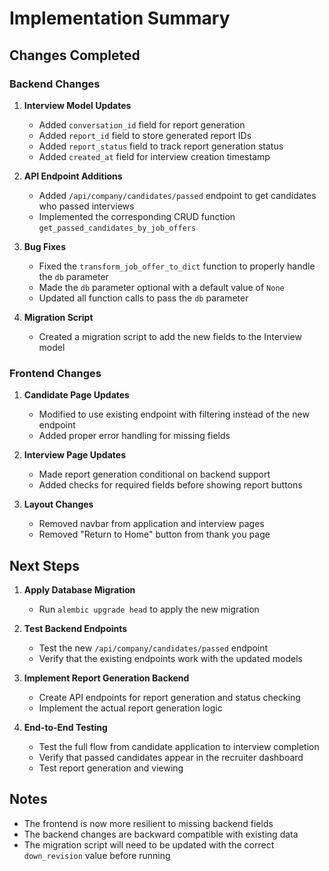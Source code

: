 # Implementation Summary

## Changes Completed

### Backend Changes
1. **Interview Model Updates**
   - Added `conversation_id` field for report generation
   - Added `report_id` field to store generated report IDs
   - Added `report_status` field to track report generation status
   - Added `created_at` field for interview creation timestamp

2. **API Endpoint Additions**
   - Added `/api/company/candidates/passed` endpoint to get candidates who passed interviews
   - Implemented the corresponding CRUD function `get_passed_candidates_by_job_offers`

3. **Bug Fixes**
   - Fixed the `transform_job_offer_to_dict` function to properly handle the `db` parameter
   - Made the `db` parameter optional with a default value of `None`
   - Updated all function calls to pass the `db` parameter

4. **Migration Script**
   - Created a migration script to add the new fields to the Interview model

### Frontend Changes
1. **Candidate Page Updates**
   - Modified to use existing endpoint with filtering instead of the new endpoint
   - Added proper error handling for missing fields

2. **Interview Page Updates**
   - Made report generation conditional on backend support
   - Added checks for required fields before showing report buttons

3. **Layout Changes**
   - Removed navbar from application and interview pages
   - Removed "Return to Home" button from thank you page

## Next Steps

1. **Apply Database Migration**
   - Run `alembic upgrade head` to apply the new migration

2. **Test Backend Endpoints**
   - Test the new `/api/company/candidates/passed` endpoint
   - Verify that the existing endpoints work with the updated models

3. **Implement Report Generation Backend**
   - Create API endpoints for report generation and status checking
   - Implement the actual report generation logic

4. **End-to-End Testing**
   - Test the full flow from candidate application to interview completion
   - Verify that passed candidates appear in the recruiter dashboard
   - Test report generation and viewing

## Notes
- The frontend is now more resilient to missing backend fields
- The backend changes are backward compatible with existing data
- The migration script will need to be updated with the correct `down_revision` value before running
